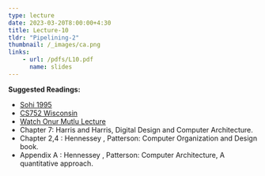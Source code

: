 ```yaml
---
type: lecture
date: 2023-03-20T8:00:00+4:30
title: Lecture-10 
tldr: "Pipelining-2"
thumbnail: /_images/ca.png
links: 
    - url: /pdfs/L10.pdf
      name: slides 
---
```

**Suggested Readings:**

- [Sohi 1995](https://dipsankarb.github.io/wi22-csl7070/pdfs/sohi.pdf)
- [CS752 Wisconsin](https://pages.cs.wisc.edu/~sinclair/courses/cs752/fall2020/handouts/lecture/04-pipeline.pdf)
- [Watch Onur Mutlu Lecture](https://www.youtube.com/watch?v=9Hj48Q_HCQY)
- Chapter 7: Harris and Harris, Digital Design and Computer Architecture.
- Chapter 2,4 : Hennessey , Patterson: Computer Organization and Design book.
- Appendix A : Hennessey , Patterson: Computer Architecture, A quantitative approach.
